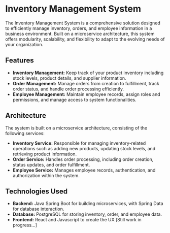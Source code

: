 # Inventory Management System

The Inventory Management System is a comprehensive solution designed to efficiently manage inventory, orders, and employee information in a business environment. Built on a microservice architecture, this system offers modularity, scalability, and flexibility to adapt to the evolving needs of your organization.

## Features

- **Inventory Management:** Keep track of your product inventory including stock levels, product details, and supplier information.
- **Order Management:** Manage orders from creation to fulfillment, track order status, and handle order processing efficiently.
- **Employee Management:** Maintain employee records, assign roles and permissions, and manage access to system functionalities.

## Architecture

The system is built on a microservice architecture, consisting of the following services:

- **Inventory Service:** Responsible for managing inventory-related operations such as adding new products, updating stock levels, and retrieving product information.
- **Order Service:** Handles order processing, including order creation, status updates, and order fulfillment.
- **Employee Service:** Manages employee records, authentication, and authorization within the system.

## Technologies Used

- **Backend:** Java Spring Boot for building microservices, with Spring Data for database interaction.
- **Database:** PostgreSQL for storing inventory, order, and employee data.
- **Frontend:** React and Javascript to create the UX [Still work in progress...]
